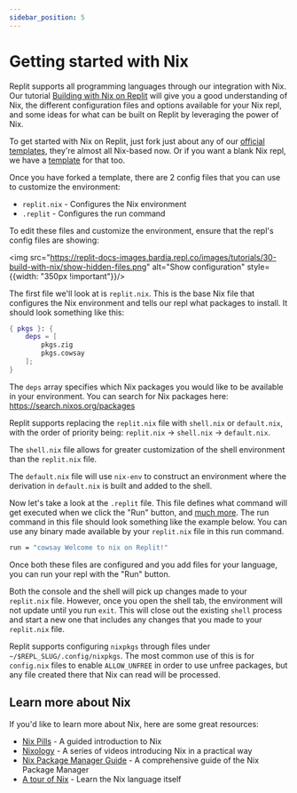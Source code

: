 ```yaml
---
sidebar_position: 5
---
```


# Getting started with Nix

Replit supports all programming languages through our integration with Nix. Our tutorial [Building with Nix on Replit](https://docs.replit.com/tutorials/30-build-with-nix) will give you a good understanding of Nix, the different configuration files and options available for your Nix repl, and some ideas for what can be built on Replit by leveraging the power of Nix.

To get started with Nix on Replit, just fork just about any of our [official templates](https://replit.com/templates), they're almost all Nix-based now. Or if you want a blank Nix repl, we have a [template](https://docs.replit.com/programming-ide/getting-started-nix) for that too.

Once you have forked a template, there are 2 config files that you can use to customize the environment: 

* `replit.nix` - Configures the Nix environment
* `.replit` - Configures the run command

To edit these files and customize the environment, ensure that the repl's config files are showing: 

<img src="https://replit-docs-images.bardia.repl.co/images/tutorials/30-build-with-nix/show-hidden-files.png"
    alt="Show configuration"
    style={{width: "350px !important"}}/>

The first file we'll look at is `replit.nix`. This is the base Nix file that configures the Nix environment and tells our repl what packages to install.
It should look something like this:

```nix
{ pkgs }: {
	deps = [
        pkgs.zig
		pkgs.cowsay
	];
}
```

The `deps` array specifies which Nix packages you would like to be available in your environment. You can search for Nix packages here: https://search.nixos.org/packages

Replit supports replacing the `replit.nix` file with `shell.nix` or `default.nix`, with the order of priority being: `replit.nix` -> `shell.nix` -> `default.nix`.

The `shell.nix` file allows for greater customization of the shell environment than the `replit.nix` file.

The `default.nix` file will use `nix-env` to construct an environment where the derivation in `default.nix` is built and added to the shell.

Now let's take a look at the `.replit` file. This file defines what command will get executed when we click the "Run" button, and [much more](https://docs.replit.com/programming-ide/configuring-repl). The run command in this file should look something like the example below. You can use any binary made available by your `replit.nix` file in this run command.

```bash
run = "cowsay Welcome to nix on Replit!"
```

Once both these files are configured and you add files for your language, you can run your repl with the "Run" button.

Both the console and the shell will pick up changes made to your `replit.nix` file. However, once you open the shell tab, the environment will not update until you run `exit`. This will close out the existing `shell` process and start a new one that includes any changes that you made to your `replit.nix` file.

Replit supports configuring `nixpkgs` through files under `~/$REPL_SLUG/.config/nixpkgs`. The most common use of this is for `config.nix` files to enable `ALLOW_UNFREE` in order to use unfree packages, but any file created there that Nix can read will be processed.

## Learn more about Nix

If you'd like to learn more about Nix, here are some great resources:

* [Nix Pills](https://nixos.org/guides/nix-pills/) - A guided introduction to Nix
* [Nixology](https://www.youtube.com/playlist?list=PLRGI9KQ3_HP_OFRG6R-p4iFgMSK1t5BHs) - A series of videos introducing Nix in a practical way
* [Nix Package Manager Guide](https://nixos.org/manual/nix/stable/) - A comprehensive guide of the Nix Package Manager
* [A tour of Nix](https://nixcloud.io/tour) - Learn the Nix language itself
